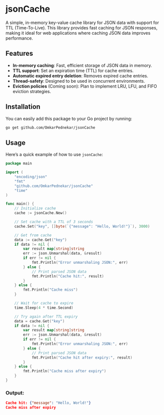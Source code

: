 # jsonCache

A simple, in-memory key-value cache library for JSON data with support for TTL (Time-To-Live). This library provides fast caching for JSON responses, making it ideal for web applications where caching JSON data improves performance.

## Features

- **In-memory caching**: Fast, efficient storage of JSON data in memory.
- **TTL support**: Set an expiration time (TTL) for cache entries.
- **Automatic expired entry deletion**: Removes expired cache entries.
- **Thread-safety**: Designed to be used in concurrent environments.
- **Eviction policies** (Coming soon): Plan to implement LRU, LFU, and FIFO eviction strategies.

## Installation

You can easily add this package to your Go project by running:

```bash
go get github.com/OmkarPednekar/jsonCache
```

## Usage

Here’s a quick example of how to use `jsonCache`:

```go
package main

import (
	"encoding/json"
	"fmt"
	"github.com/OmkarPednekar/jsonCache"
	"time"
)

func main() {
	// Initialize cache
	cache := jsonCache.New()

	// Set cache with a TTL of 3 seconds
	cache.Set("key", []byte(`{"message": "Hello, World!"}`), 3000)

	// Get from cache
	data := cache.Get("key")
	if data != nil {
		var result map[string]string
		err := json.Unmarshal(data, &result)
		if err != nil {
			fmt.Println("Error unmarshaling JSON:", err)
		} else {
			// Print parsed JSON data
			fmt.Println("Cache hit:", result)
		}
	} else {
		fmt.Println("Cache miss")
	}

	// Wait for cache to expire
	time.Sleep(4 * time.Second)

	// Try again after TTL expiry
	data = cache.Get("key")
	if data != nil {
		var result map[string]string
		err := json.Unmarshal(data, &result)
		if err != nil {
			fmt.Println("Error unmarshaling JSON:", err)
		} else {
			// Print parsed JSON data
			fmt.Println("Cache hit after expiry:", result)
		}
	} else {
		fmt.Println("Cache miss after expiry")
	}
}
```

### Output:

```json
Cache hit: {"message": "Hello, World!"}
Cache miss after expiry
```
